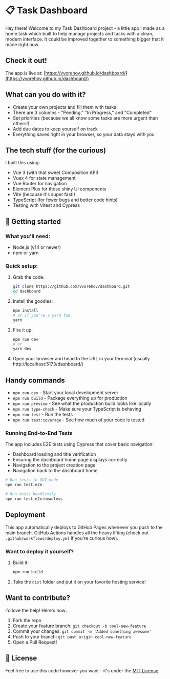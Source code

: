 # 📋 Task Dashboard

Hey there! Welcome to my Task Dashboard project - a little app I made as a home task which built to help manage projects and tasks with a clean, modern interface. It could be improved together to something bigger that it made right now.

## Check it out!

The app is live at: [https://vvorehov.github.io/dashboard/](https://vvorehov.github.io/dashboard/)

## What can you do with it?

- Create your own projects and fill them with tasks
- There are 3 columns - "Pending," "In Progress," and "Completed"
- Set priorities (because we all know some tasks are more urgent than others!)
- Add due dates to keep yourself on track
- Everything saves right in your browser, so your data stays with you

## The tech stuff (for the curious)

I built this using:
- Vue 3 (with that sweet Composition API)
- Vuex 4 for state management
- Vue Router for navigation
- Element Plus for those shiny UI components
- Vite (because it's super fast!)
- TypeScript (for fewer bugs and better code hints)
- Testing with Vitest and Cypress

## 🏁 Getting started

### What you'll need:
- Node.js (v14 or newer)
- npm or yarn

### Quick setup:

1. Grab the code:
   ```bash
   git clone https://github.com/Vvorehov/dashboard.git
   cd dashboard
   ```

2. Install the goodies:
   ```bash
   npm install
   # or if you're a yarn fan
   yarn
   ```

3. Fire it up:
   ```bash
   npm run dev
   # or
   yarn dev
   ```

4. Open your browser and head to the URL in your terminal (usually http://localhost:5173/dashboard/)

## Handy commands

- `npm run dev` - Start your local development server
- `npm run build` - Package everything up for production
- `npm run preview` - See what the production build looks like locally
- `npm run type-check` - Make sure your TypeScript is behaving
- `npm run test` - Run the tests
- `npm run test:coverage` - See how much of your code is tested

### Running End-to-End Tests

The app includes E2E tests using Cypress that cover basic navigation:

- Dashboard loading and title verification
- Ensuring the dashboard home page displays correctly
- Navigation to the project creation page
- Navigation back to the dashboard home

```bash
# Run tests in GUI mode
npm run test:e2e

# Run tests headlessly
npm run test:e2e:headless
```

## Deployment

This app automatically deploys to GitHub Pages whenever you push to the main branch. GitHub Actions handles all the heavy lifting (check out `.github/workflows/deploy.yml` if you're curious how).

### Want to deploy it yourself?

1. Build it:
   ```bash
   npm run build
   ```

2. Take the `dist` folder and put it on your favorite hosting service!

## Want to contribute?

I'd love the help! Here's how:

1. Fork the repo
2. Create your feature branch: `git checkout -b cool-new-feature`
3. Commit your changes: `git commit -m 'Added something awesome'`
4. Push to your branch: `git push origin cool-new-feature`
5. Open a Pull Request!

## 📝 License

Feel free to use this code however you want - it's under the [MIT License](LICENSE).
